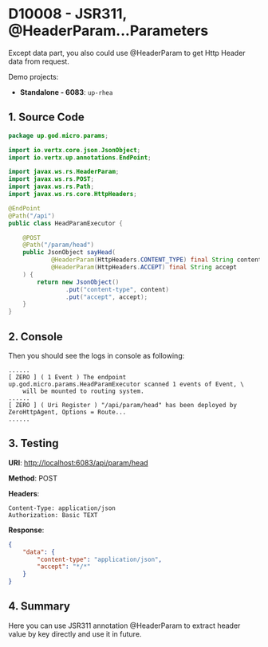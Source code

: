 # D10008 - JSR311, @HeaderParam...Parameters

Except data part, you also could use @HeaderParam to get Http Header data from request.

Demo projects:

* **Standalone - 6083**: `up-rhea`

## 1. Source Code

```java
package up.god.micro.params;

import io.vertx.core.json.JsonObject;
import io.vertx.up.annotations.EndPoint;

import javax.ws.rs.HeaderParam;
import javax.ws.rs.POST;
import javax.ws.rs.Path;
import javax.ws.rs.core.HttpHeaders;

@EndPoint
@Path("/api")
public class HeadParamExecutor {

    @POST
    @Path("/param/head")
    public JsonObject sayHead(
            @HeaderParam(HttpHeaders.CONTENT_TYPE) final String content,
            @HeaderParam(HttpHeaders.ACCEPT) final String accept
    ) {
        return new JsonObject()
                .put("content-type", content)
                .put("accept", accept);
    }
}
```

## 2. Console

Then you should see the logs in console as following:

```shell
......
[ ZERO ] ( 1 Event ) The endpoint up.god.micro.params.HeadParamExecutor scanned 1 events of Event, \
    will be mounted to routing system.
......
[ ZERO ] ( Uri Register ) "/api/param/head" has been deployed by ZeroHttpAgent, Options = Route...
......
```

## 3. Testing

**URI**: [http://localhost:6083/api/param/head](http://localhost:6083/api/param/head)

**Method**: POST

**Headers**:

```
Content-Type: application/json
Authorization: Basic TEXT
```

**Response**:

```json
{
    "data": {
        "content-type": "application/json",
        "accept": "*/*"
    }
}
```

## 4. Summary

Here you can use JSR311 annotation @HeaderParam to extract header value by key directly and use it in future.

